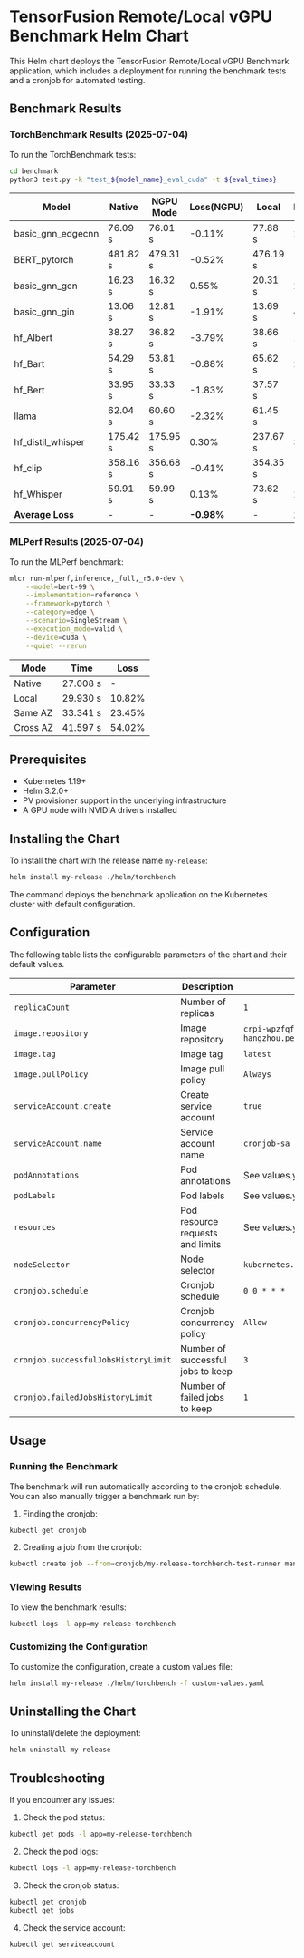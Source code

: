 # TensorFusion Remote/Local vGPU Benchmark Helm Chart

This Helm chart deploys the TensorFusion Remote/Local vGPU Benchmark application, which includes a deployment for running the benchmark tests and a cronjob for automated testing.

## Benchmark Results

### TorchBenchmark Results (2025-07-04)

To run the TorchBenchmark tests:
```bash
cd benchmark
python3 test.py -k "test_${model_name}_eval_cuda" -t ${eval_times}
```

| Model | Native | NGPU Mode | Loss(NGPU) | Local | Loss(Local) | Same AZ | Loss(Same AZ) | Cross AZ | Loss(Cross AZ) |
|-------|---------|------------|------------|--------|-------------|---------|--------------|----------|----------------|
| basic_gnn_edgecnn | 76.09 s | 76.01 s | -0.11% | 77.88 s | 2.35% | 81.05 s | 6.52% | - | - |
| BERT_pytorch | 481.82 s | 479.31 s | -0.52% | 476.19 s | -1.17% | 477.08 s | -0.98% | - | - |
| basic_gnn_gcn | 16.23 s | 16.32 s | 0.55% | 20.31 s | 25.14% | 31.58 s | 94.58% | - | - |
| basic_gnn_gin | 13.06 s | 12.81 s | -1.91% | 13.69 s | 4.82% | 17.01 s | 30.25% | - | - |
| hf_Albert | 38.27 s | 36.82 s | -3.79% | 38.66 s | 1.02% | 45.24 s | 18.21% | - | - |
| hf_Bart | 54.29 s | 53.81 s | -0.88% | 65.62 s | 20.87% | 102.89 s | 89.52% | - | - |
| hf_Bert | 33.95 s | 33.33 s | -1.83% | 37.57 s | 10.66% | 48.47 s | 42.77% | - | - |
| llama | 62.04 s | 60.60 s | -2.32% | 61.45 s | -0.95% | 62.55 s | 0.82% | - | - |
| hf_distil_whisper | 175.42 s | 175.95 s | 0.30% | 237.67 s | 35.49% | 375.54 s | 114.08% | 375.54 s | - |
| hf_clip | 358.16 s | 356.68 s | -0.41% | 354.35 s | -1.06% | 355.09 s | -0.86% | 371.04 s | 3.60% |
| hf_Whisper | 59.91 s | 59.99 s | 0.13% | 73.62 s | 22.88% | 100.14 s | 67.15% | 177.26 s | 195.88% |
| **Average Loss** | - | - | **-0.98%** | - | **10.91%** | - | **42.00%** | - | - |

### MLPerf Results (2025-07-04)

To run the MLPerf benchmark:
```bash
mlcr run-mlperf,inference,_full,_r5.0-dev \
    --model=bert-99 \
    --implementation=reference \
    --framework=pytorch \
    --category=edge \
    --scenario=SingleStream \
    --execution_mode=valid \
    --device=cuda \
    --quiet --rerun
```

| Mode | Time | Loss |
|------|------|------|
| Native | 27.008 s | - |
| Local | 29.930 s | 10.82% |
| Same AZ | 33.341 s | 23.45% |
| Cross AZ | 41.597 s | 54.02% |

## Prerequisites

- Kubernetes 1.19+
- Helm 3.2.0+
- PV provisioner support in the underlying infrastructure
- A GPU node with NVIDIA drivers installed

## Installing the Chart

To install the chart with the release name `my-release`:

```bash
helm install my-release ./helm/torchbench
```

The command deploys the benchmark application on the Kubernetes cluster with default configuration.

## Configuration

The following table lists the configurable parameters of the chart and their default values.

| Parameter | Description | Default |
|-----------|-------------|---------|
| `replicaCount` | Number of replicas | `1` |
| `image.repository` | Image repository | `crpi-wpzfqfci37r0ad3n.cn-hangzhou.personal.cr.aliyuncs.com/tensorfusionrobin/tensorfusionrobin` |
| `image.tag` | Image tag | `latest` |
| `image.pullPolicy` | Image pull policy | `Always` |
| `serviceAccount.create` | Create service account | `true` |
| `serviceAccount.name` | Service account name | `cronjob-sa` |
| `podAnnotations` | Pod annotations | See values.yaml |
| `podLabels` | Pod labels | See values.yaml |
| `resources` | Pod resource requests and limits | See values.yaml |
| `nodeSelector` | Node selector | `kubernetes.io/hostname: gpu-2` |
| `cronjob.schedule` | Cronjob schedule | `0 0 * * *` |
| `cronjob.concurrencyPolicy` | Cronjob concurrency policy | `Allow` |
| `cronjob.successfulJobsHistoryLimit` | Number of successful jobs to keep | `3` |
| `cronjob.failedJobsHistoryLimit` | Number of failed jobs to keep | `1` |

## Usage

### Running the Benchmark

The benchmark will run automatically according to the cronjob schedule. You can also manually trigger a benchmark run by:

1. Finding the cronjob:
```bash
kubectl get cronjob
```

2. Creating a job from the cronjob:
```bash
kubectl create job --from=cronjob/my-release-torchbench-test-runner manual-run
```

### Viewing Results

To view the benchmark results:

```bash
kubectl logs -l app=my-release-torchbench
```

### Customizing the Configuration

To customize the configuration, create a custom values file:

```bash
helm install my-release ./helm/torchbench -f custom-values.yaml
```

## Uninstalling the Chart

To uninstall/delete the deployment:

```bash
helm uninstall my-release
```

## Troubleshooting

If you encounter any issues:

1. Check the pod status:
```bash
kubectl get pods -l app=my-release-torchbench
```

2. Check the pod logs:
```bash
kubectl logs -l app=my-release-torchbench
```

3. Check the cronjob status:
```bash
kubectl get cronjob
kubectl get jobs
```

4. Check the service account:
```bash
kubectl get serviceaccount
``` 
